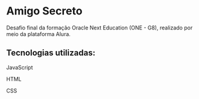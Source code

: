 <h1>Amigo Secreto</h1>
<p>Desafio final da formação Oracle Next Education (ONE - G8), realizado por meio da plataforma Alura.</p>

<h2>Tecnologias utilizadas:</h2>
<p>JavaScript</p>
<p>HTML</p>
<p>CSS</p>
